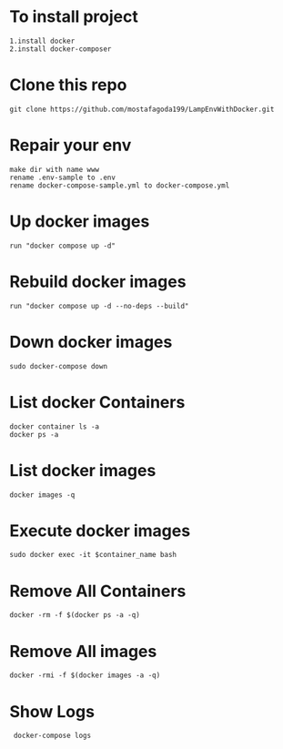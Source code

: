 # To install project
    1.install docker 
    2.install docker-composer
    
# Clone this repo
    git clone https://github.com/mostafagoda199/LampEnvWithDocker.git

# Repair your env
    make dir with name www
    rename .env-sample to .env
    rename docker-compose-sample.yml to docker-compose.yml

# Up docker images
    run "docker compose up -d" 

# Rebuild docker images
    run "docker compose up -d --no-deps --build" 

# Down docker images
    sudo docker-compose down

# List docker Containers
    docker container ls -a
    docker ps -a 

# List docker images
    docker images -q

# Execute docker images
    sudo docker exec -it $container_name bash

# Remove All Containers
    docker -rm -f $(docker ps -a -q)

# Remove All images
    docker -rmi -f $(docker images -a -q)

# Show Logs 
     docker-compose logs
